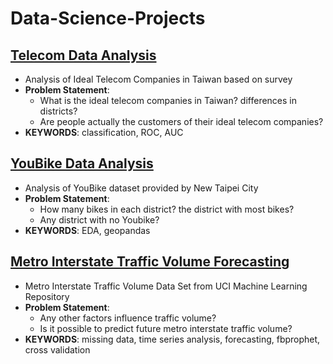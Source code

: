 # Data-Science-Projects

## [Telecom Data Analysis](https://github.com/dtsai7/Data-Science-Portfolio/blob/master/Telecom%20Data%20Analysis/telecom.py)
  - Analysis of Ideal Telecom Companies in Taiwan based on survey
  - **Problem Statement**:
      - What is the ideal telecom companies in Taiwan? differences in districts?
      - Are people actually the customers of their ideal telecom companies?
  - **KEYWORDS**: classification, ROC, AUC
  
  
  
  
## [YouBike Data Analysis](https://github.com/dtsai7/Data-Science-Portfolio/blob/master/YouBike%20Data%20Analysis/YouBike_EDA.ipynb)
  - Analysis of YouBike dataset provided by New Taipei City
  - **Problem Statement**:
    - How many bikes in each district? the district with most bikes?
    - Any district with no Youbike?    
  - **KEYWORDS**: EDA, geopandas
  
  
  
  
## [Metro Interstate Traffic Volume Forecasting](https://github.com/dtsai7/Data-Science-Portfolio/blob/master/Metro%20Interstate%20Traffic%20Volume%20Forecasting/Metro_Interstate_Traffic_Volume-(Time%20Series%20Forecasts%20w.%20Facebook%E2%80%99s%20Prophet).ipynb)
  - Metro Interstate Traffic Volume Data Set from UCI Machine Learning Repository
  - **Problem Statement**:
    - Any other factors influence traffic volume?
    - Is it possible to predict future metro interstate traffic volume?
  - **KEYWORDS**: missing data, time series analysis, forecasting, fbprophet, cross validation



